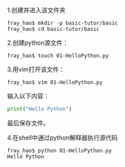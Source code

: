 1.创建并进入该文件夹
```shell
fray_hao$ mkdir -p basic-tutor/basic
fray_hao$ cd basic-tutor/basic
```
2.创建python源文件：
```shell
fray_hao$ touch 01-HelloPython.py
```

3.用vim打开该文件：

```shell
fray_hao$ vim 01-HelloPython.py
```
输入以下内容：

```python
print("Hello Python")
```
最后保存文件。

4.在shell中通过python解释器执行源代码
```shell
fray_hao$ python 01-HelloPython.py 
Hello Python
```